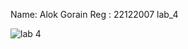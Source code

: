 Name: Alok Gorain
Reg : 22122007
lab_4



![lab 4](https://github.com/alok-gorain/22122007-MDS273L-JAVA/assets/118044876/dec64291-3b59-4589-91fd-2ddca0c64da0)




